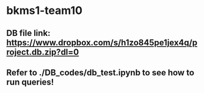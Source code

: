 # bkms1-team10
## DB file link: https://www.dropbox.com/s/h1zo845pe1jex4q/project.db.zip?dl=0
## Refer to ./DB_codes/db_test.ipynb to see how to run queries!
